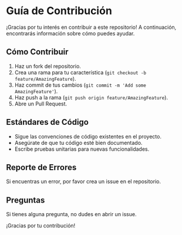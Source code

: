 # Guía de Contribución

¡Gracias por tu interés en contribuir a este repositorio! A continuación, encontrarás información sobre cómo puedes ayudar.

## Cómo Contribuir

1. Haz un fork del repositorio.
2. Crea una rama para tu característica (`git checkout -b feature/AmazingFeature`).
3. Haz commit de tus cambios (`git commit -m 'Add some AmazingFeature'`).
4. Haz push a la rama (`git push origin feature/AmazingFeature`).
5. Abre un Pull Request.

## Estándares de Código

- Sigue las convenciones de código existentes en el proyecto.
- Asegúrate de que tu código esté bien documentado.
- Escribe pruebas unitarias para nuevas funcionalidades.

## Reporte de Errores

Si encuentras un error, por favor crea un issue en el repositorio.

## Preguntas

Si tienes alguna pregunta, no dudes en abrir un issue.

¡Gracias por tu contribución!
